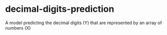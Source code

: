 # decimal-digits-prediction
A model predicting the decimal digits (Y) that are represented by an array of numbers (X)
